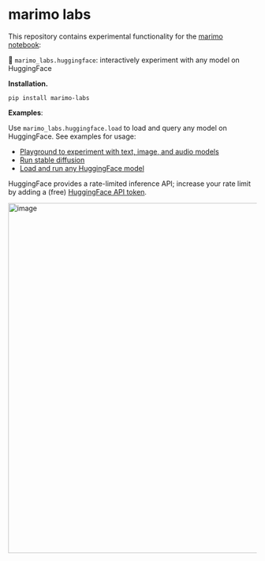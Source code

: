 # marimo labs

This repository contains experimental functionality for the [marimo notebook](https://github.com/marimo-team/marimo):

🤗 `marimo_labs.huggingface`: interactively experiment with any model on HuggingFace 

**Installation.**

```shell
pip install marimo-labs
```

**Examples**:

Use `marimo_labs.huggingface.load` to load and query any model on HuggingFace. See examples for usage:

- [Playground to experiment with text, image, and audio models](https://marimo.app/l/tmk0k2)
- [Run stable diffusion](https://marimo.app/l/ugvgap)
- [Load and run any HuggingFace model](https://marimo.app/l/ynxf6q)

HuggingFace provides a rate-limited inference API; increase your rate limit by adding a (free) [HuggingFace API token](https://huggingface.co/docs/hub/en/security-tokens).

<img width="711" alt="image" src="https://github.com/marimo-team/marimo-labs/assets/1994308/9cd24c5b-401d-414e-a031-26076bed8193">

